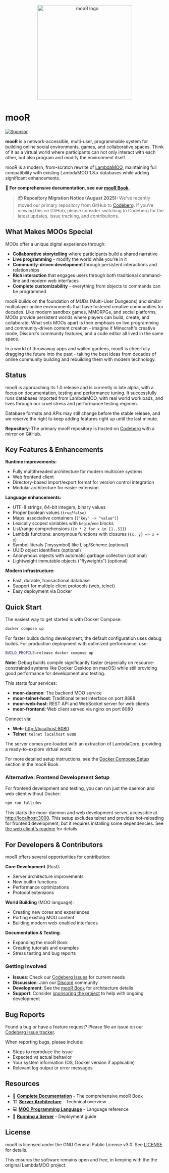 <p align="center"><img src="./doc/porcupine-building.jpg" alt="mooR logo" width="300"/></p>

# mooR

[![Sponsor](https://img.shields.io/badge/Sponsor-%E2%9D%A4-pink)](https://github.com/sponsors/rdaum)

**mooR** is a network-accessible, multi-user, programmable system for building online social
environments, games, and collaborative spaces. Think of it as a virtual world where participants can
not only interact with each other, but also program and modify the environment itself.

mooR is a modern, from-scratch rewrite of [LambdaMOO](https://en.wikipedia.org/wiki/MOO),
maintaining full compatibility with existing LambdaMOO 1.8.x databases while adding significant
enhancements.

📖 **For comprehensive documentation, see our
[mooR Book](https://timbran.codeberg.page/moor-book-html/).**

> **📦 Repository Migration Notice (August 2025):** We've recently moved our primary repository from
> GitHub to [Codeberg](https://codeberg.org/timbran/moor). If you're viewing this on GitHub, please
> consider switching to Codeberg for the latest updates, issue tracking, and contributions.

## What Makes MOOs Special

MOOs offer a unique digital experience through:

- **Collaborative storytelling** where participants build a shared narrative
- **Live programming** - modify the world while you're in it
- **Community-driven development** through persistent interactions and relationships
- **Rich interaction** that engages users through both traditional command-line and modern web
  interfaces
- **Complete customizability** - everything from objects to commands can be programmed

mooR builds on the foundation of MUDs (Multi-User Dungeons) and similar multiplayer online
environments that have fostered creative communities for decades. Like modern sandbox games,
MMORPGs, and social platforms, MOOs provide persistent worlds where players can build, create, and
collaborate. What sets MOOs apart is their emphasis on live programming and community-driven content
creation - imagine if Minecraft's creative mode, Discord's community features, and a code editor all
lived in the same space.

In a world of throwaway apps and walled gardens, mooR is cheerfully dragging the future into the
past - taking the best ideas from decades of online community building and rebuilding them with
modern technology.

## Status

mooR is approaching its 1.0 release and is currently in late alpha, with a focus on documentation,
testing and performance tuning. It successfully runs databases imported from LambdaMOO, with real
world workloads, and lives through our cruel stress and performance testing regimen.

Database formats and APIs may still change before the stable release, and we reserve the right to
keep adding features right up until the last minute.

**Repository**: The primary mooR repository is hosted on
[Codeberg](https://codeberg.org/timbran/moor) with a mirror on GitHub.

## Key Features & Enhancements

**Runtime improvements:**

- Fully multithreaded architecture for modern multicore systems
- Web frontend client
- Directory-based import/export format for version control integration
- Modular architecture for easier extension

**Language enhancements:**

- UTF-8 strings, 64-bit integers, binary values
- Proper boolean values (`true`/`false`)
- Maps: associative containers (`["key" -> "value"]`)
- Lexically scoped variables with `begin`/`end` blocks
- List/range comprehensions (`{x * 2 for x in [1..5]}`)
- Lambda functions: anonymous functions with closures (`{x, y} => x + y`)
- Symbol literals ('mysymbol) like Lisp/Scheme (optional)
- UUID object identifiers (optional)
- Anonymous objects with automatic garbage collection (optional)
- Lightweight immutable objects ("flyweights") (optional)

**Modern infrastructure:**

- Fast, durable, transactional database
- Support for multiple client protocols (web, telnet)
- Easy deployment via Docker

## Quick Start

The easiest way to get started is with Docker Compose:

```bash
docker compose up
```

For faster builds during development, the default configuration uses debug builds. For production
deployment with optimized performance, use:

```bash
BUILD_PROFILE=release docker compose up
```

**Note**: Debug builds compile significantly faster (especially on resource-constrained systems like
Docker Desktop on macOS) while still providing good performance for development and testing.

This starts four services:

- **moor-daemon**: The backend MOO service
- **moor-telnet-host**: Traditional telnet interface on port 8888
- **moor-web-host**: REST API and WebSocket server for web clients
- **moor-frontend**: Web client served via nginx on port 8080

Connect via:

- **Web**: [http://localhost:8080](http://localhost:8080)
- **Telnet**: `telnet localhost 8888`

The server comes pre-loaded with an extraction of LambdaCore, providing a ready-to-explore virtual
world.

For more detailed setup instructions, see the
[Docker Compose Setup](https://timbran.codeberg.page/moor-book-html/the-system/docker-compose-setup.html)
section in the mooR Book.

### Alternative: Frontend Development Setup

For frontend development and testing, you can run just the daemon and web client without Docker:

```bash
npm run full:dev
```

This starts the moor-daemon and web development server, accessible at
[http://localhost:3000](http://localhost:3000). This setup excludes telnet and provides
hot-reloading for frontend development, but it requires installing some dependencies. See
[the web client's readme](https://codeberg.org/timbran/moor/web-client/README.md) for details.

## For Developers & Contributors

mooR offers several opportunities for contribution:

**Core Development** (Rust):

- Server architecture improvements
- New builtin functions
- Performance optimizations
- Protocol extensions

**World Building** (MOO language):

- Creating new cores and experiences
- Porting existing MOO content
- Building modern web-enabled interfaces

**Documentation & Testing**:

- Expanding the mooR Book
- Creating tutorials and examples
- Stress testing and bug reports

### Getting Involved

- **Issues**: Check our [Codeberg Issues](https://codeberg.org/timbran/moor/issues) for current
  needs
- **Discussion**: Join our [Discord](https://discord.gg/Ec94y5983z) community
- **Development**: See the [mooR Book](https://timbran.codeberg.page/moor-book-html/) for
  architecture details
- **Support**: Consider [sponsoring the project](https://github.com/sponsors/rdaum) to help with
  ongoing development

## Bug Reports

Found a bug or have a feature request? Please file an issue on our
[Codeberg issue tracker](https://codeberg.org/timbran/moor/issues).

When reporting bugs, please include:

- Steps to reproduce the issue
- Expected vs actual behavior
- Your system information (OS, Docker version if applicable)
- Relevant log output or error messages

## Resources

- 📖 **[Complete Documentation](https://timbran.codeberg.page/moor-book-html/)** - The comprehensive
  mooR Book
- 🏗️ **[Server Architecture](https://timbran.codeberg.page/moor-book-html/moor-architecture.html)** -
  Technical overview
- 💻
  **[MOO Programming Language](https://timbran.codeberg.page/moor-book-html/the-moo-programming-language.html)** -
  Language reference
- 🚀
  **[Running a Server](https://timbran.codeberg.page/moor-book-html/the-system/running-the-server.html)** -
  Deployment guide

## License

mooR is licensed under the GNU General Public License v3.0. See [LICENSE](./LICENSE) for details.

This ensures the software remains open and free, in keeping with the the original LambdaMOO project.

